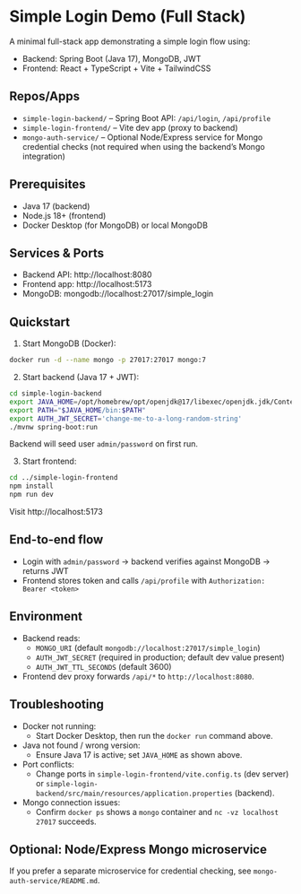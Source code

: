 # Simple Login Demo (Full Stack)

A minimal full-stack app demonstrating a simple login flow using:
- Backend: Spring Boot (Java 17), MongoDB, JWT
- Frontend: React + TypeScript + Vite + TailwindCSS

## Repos/Apps
- `simple-login-backend/` – Spring Boot API: `/api/login`, `/api/profile`
- `simple-login-frontend/` – Vite dev app (proxy to backend)
- `mongo-auth-service/` – Optional Node/Express service for Mongo credential checks (not required when using the backend’s Mongo integration)

## Prerequisites
- Java 17 (backend)
- Node.js 18+ (frontend)
- Docker Desktop (for MongoDB) or local MongoDB

## Services & Ports
- Backend API: http://localhost:8080
- Frontend app: http://localhost:5173
- MongoDB: mongodb://localhost:27017/simple_login

## Quickstart

1) Start MongoDB (Docker):
```bash
docker run -d --name mongo -p 27017:27017 mongo:7
```

2) Start backend (Java 17 + JWT):
```bash
cd simple-login-backend
export JAVA_HOME=/opt/homebrew/opt/openjdk@17/libexec/openjdk.jdk/Contents/Home
export PATH="$JAVA_HOME/bin:$PATH"
export AUTH_JWT_SECRET='change-me-to-a-long-random-string'
./mvnw spring-boot:run
```
Backend will seed user `admin/password` on first run.

3) Start frontend:
```bash
cd ../simple-login-frontend
npm install
npm run dev
```
Visit http://localhost:5173

## End-to-end flow
- Login with `admin/password` → backend verifies against MongoDB → returns JWT
- Frontend stores token and calls `/api/profile` with `Authorization: Bearer <token>`

## Environment
- Backend reads:
  - `MONGO_URI` (default `mongodb://localhost:27017/simple_login`)
  - `AUTH_JWT_SECRET` (required in production; default dev value present)
  - `AUTH_JWT_TTL_SECONDS` (default 3600)
- Frontend dev proxy forwards `/api/*` to `http://localhost:8080`.

## Troubleshooting
- Docker not running:
  - Start Docker Desktop, then run the `docker run` command above.
- Java not found / wrong version:
  - Ensure Java 17 is active; set `JAVA_HOME` as shown above.
- Port conflicts:
  - Change ports in `simple-login-frontend/vite.config.ts` (dev server) or `simple-login-backend/src/main/resources/application.properties` (backend).
- Mongo connection issues:
  - Confirm `docker ps` shows a `mongo` container and `nc -vz localhost 27017` succeeds.

## Optional: Node/Express Mongo microservice
If you prefer a separate microservice for credential checking, see `mongo-auth-service/README.md`.
